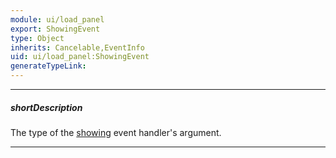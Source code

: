 ```yaml
---
module: ui/load_panel
export: ShowingEvent
type: Object
inherits: Cancelable,EventInfo
uid: ui/load_panel:ShowingEvent
generateTypeLink: 
---
```

---
##### shortDescription
The type of the [showing]({basewidgetpath}/Events/#showing) event handler's argument.

---
<!-- Description goes here -->